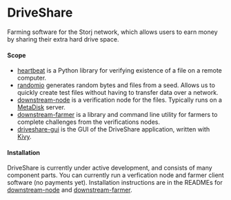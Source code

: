 DriveShare
==========

Farming software for the Storj network, which allows users to earn money by sharing their extra hard drive space. 

#### Scope
- [heartbeat](https://github.com/storj/heartbeat) is a Python library for verifying existence of a file on a remote computer.
- [randomio](https://github.com/storj/randomio) generates random bytes and files from a seed. Allows us to quickly create test files without having to transfer data over a network.
- [downstream-node](https://github.com/Storj/downstream-node) is a verification node for the files. Typically runs on a [MetaDisk](https://github.com/Storj/MetaDisk/) server. 
- [downstream-farmer](https://github.com/Storj/downstream-farmer) is a library and command line utility for farmers to complete challenges from the verifications nodes.
- [driveshare-gui](https://github.com/Storj/driveshare-gui) is the GUI of the DriveShare application, written with [Kivy](http://kivy.org/).

#### Installation
DriveShare is currently under active development, and consists of many component parts. You can currently run a verfication node and farmer client software (no payments yet). Installation instructions are in the READMEs for [downstream-node](https://github.com/Storj/downstream-node) and [downstream-farmer](https://github.com/Storj/downstream-farmer).
